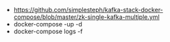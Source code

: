 * https://github.com/simplesteph/kafka-stack-docker-compose/blob/master/zk-single-kafka-multiple.yml
* docker-compose -up -d
* docker-compose logs -f